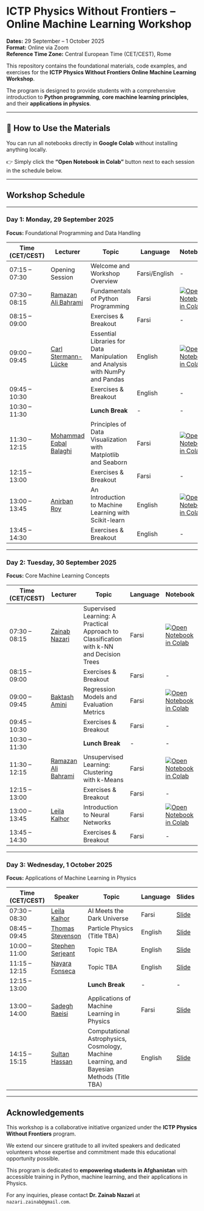 # ICTP Physics Without Frontiers – Online Machine Learning Workshop  

**Dates:** 29 September – 1 October 2025  
**Format:** Online via Zoom  
**Reference Time Zone:** Central European Time (CET/CEST), Rome  

This repository contains the foundational materials, code examples, and exercises for the **ICTP Physics Without Frontiers Online Machine Learning Workshop**.  

The program is designed to provide students with a comprehensive introduction to **Python programming**, **core machine learning principles**, and their **applications in physics**.  

---

## 🚀 How to Use the Materials  

You can run all notebooks directly in **Google Colab** without installing anything locally.  

👉 Simply click the **“Open Notebook in Colab”** button next to each session in the schedule below.  

---

## Workshop Schedule  

---

### **Day 1: Monday, 29 September 2025**  
**Focus:** Foundational Programming and Data Handling  

| Time (CET/CEST) | Lecturer | Topic | Language | Notebook |
| ----- | ----- | ----- | ----- | ----- |
| 07:15 – 07:30 | Opening Session | Welcome and Workshop Overview | Farsi/English | - |
| 07:30 – 08:15 | [Ramazan Ali Bahrami](https://scholar.google.com/citations?user=UqavfP8AAAAJ) | Fundamentals of Python Programming | Farsi | [![Open Notebook in Colab](https://colab.research.google.com/assets/colab-badge.svg)](https://colab.research.google.com/github/zainabnazari/PWF_workshop_python_notebook/blob/main/Day1/Day1-Session1.ipynb) |
| 08:15 – 09:00 | | Exercises & Breakout | Farsi | - |
| 09:00 – 09:45 | [Carl Stermann-Lücke](https://www.linkedin.com/in/carl-stermann-luecke) | Essential Libraries for Data Manipulation and Analysis with NumPy and Pandas | English | [![Open Notebook in Colab](https://colab.research.google.com/assets/colab-badge.svg)](https://colab.research.google.com/github/zainabnazari/PWF_workshop_python_notebook/blob/main/Day1/Day1-Session2.ipynb) |
| 09:45 – 10:30 | | Exercises & Breakout | English | - |
| 10:30 – 11:30 | | **Lunch Break** | - | - |
| 11:30 – 12:15 | [Mohammad Eqbal Balaghi](https://www.linkedin.com/in/mohammad-eqbal-balaghi) | Principles of Data Visualization with Matplotlib and Seaborn | Farsi | [![Open Notebook in Colab](https://colab.research.google.com/assets/colab-badge.svg)](https://colab.research.google.com/github/zainabnazari/PWF_workshop_python_notebook/blob/main/Day1/Day1-Session3.ipynb) |
| 12:15 – 13:00 | | Exercises & Breakout | Farsi | - |
| 13:00 – 13:45 | [Anirban Roy](https://www.linkedin.com/in/anirban-roy-2000) | An Introduction to Machine Learning with Scikit-learn | English | [![Open Notebook in Colab](https://colab.research.google.com/assets/colab-badge.svg)](https://colab.research.google.com/github/zainabnazari/PWF_workshop_python_notebook/blob/main/Day1/Day1-Session4.ipynb) |
| 13:45 – 14:30 | | Exercises & Breakout | English | - |

---

### **Day 2: Tuesday, 30 September 2025**  
**Focus:** Core Machine Learning Concepts  

| Time (CET/CEST) | Lecturer | Topic | Language | Notebook |
| ----- | ----- | ----- | ----- | ----- |
| 07:30 – 08:15 | [Zainab Nazari](https://www.linkedin.com/in/zainab-nazari) | Supervised Learning: A Practical Approach to Classification with k-NN and Decision Trees | Farsi | [![Open Notebook in Colab](https://colab.research.google.com/assets/colab-badge.svg)](https://colab.research.google.com/github/zainabnazari/PWF_workshop_python_notebook/blob/main/Day2/Day2-Session1.ipynb) |
| 08:15 – 09:00 | | Exercises & Breakout | Farsi | - |
| 09:00 – 09:45 | [Baktash Amini](https://www.linkedin.com/in/baktash-amini) | Regression Models and Evaluation Metrics | Farsi | [![Open Notebook in Colab](https://colab.research.google.com/assets/colab-badge.svg)](https://colab.research.google.com/github/zainabnazari/PWF_workshop_python_notebook/blob/main/Day2/Day2-Session2.ipynb) |
| 09:45 – 10:30 | | Exercises & Breakout | Farsi | - |
| 10:30 – 11:30 | | **Lunch Break** | - | - |
| 11:30 – 12:15 | [Ramazan Ali Bahrami](https://scholar.google.com/citations?user=UqavfP8AAAAJ) | Unsupervised Learning: Clustering with k-Means | Farsi | [![Open Notebook in Colab](https://colab.research.google.com/assets/colab-badge.svg)](https://colab.research.google.com/github/zainabnazari/PWF_workshop_python_notebook/blob/main/Day2/Day2-Session3.ipynb) |
| 12:15 – 13:00 | | Exercises & Breakout | Farsi | - |
| 13:00 – 13:45 | [Leila Kalhor](https://scholar.google.com/citations?user=7guc7bAAAAAJ) | Introduction to Neural Networks | Farsi | [![Open Notebook in Colab](https://colab.research.google.com/assets/colab-badge.svg)](https://colab.research.google.com/github/zainabnazari/PWF_workshop_python_notebook/blob/main/Day2/Day2-Session4.ipynb) |
| 13:45 – 14:30 | | Exercises & Breakout | Farsi | - |

---

### **Day 3: Wednesday, 1 October 2025**  
**Focus:** Applications of Machine Learning in Physics  

| Time (CET/CEST) | Speaker | Topic | Language | Slides |
| ----- | ----- | ----- | ----- | ----- |
| 07:30 – 08:30 | [Leila Kalhor](https://scholar.google.com/citations?user=7guc7bAAAAAJ) | AI Meets the Dark Universe | Farsi | [Slide](URL) |
| 08:45 – 09:45 | [Thomas Stevenson](https://www.nasa.gov/people/thomas-stevenson) | Particle Physics (Title TBA) | English | [Slide](URL) |
| 10:00 – 11:00 | [Stephen Serjeant](https://research.open.ac.uk/people/sjs2) | Topic TBA | English | [Slide](URL) |
| 11:15 – 12:15 | [Nayara Fonseca](https://www.physics.ox.ac.uk/our-people/fonseca) | Topic TBA | English | [Slide](URL) |
| 12:15 – 13:00 | | **Lunch Break** | - | - |
| 13:00 – 14:00 | [Sadegh Raeisi](https://scholar.google.com/citations?user=R2AZx38AAAAJ) | Applications of Machine Learning in Physics | Farsi | [Slide](URL) |
| 14:15 – 15:15 | [Sultan Hassan](https://cosmo.phy.syr.edu/hassan.html) | Computational Astrophysics, Cosmology, Machine Learning, and Bayesian Methods (Title TBA) | English | [Slide](URL) |

---

##  Acknowledgements  

This workshop is a collaborative initiative organized under the **ICTP Physics Without Frontiers** program.  

We extend our sincere gratitude to all invited speakers and dedicated volunteers whose expertise and commitment made this educational opportunity possible.  

This program is dedicated to **empowering students in Afghanistan** with accessible training in Python, machine learning, and their applications in Physics.  

For any inquiries, please contact **Dr. Zainab Nazari** at `nazari.zainab@gmail.com`.  
